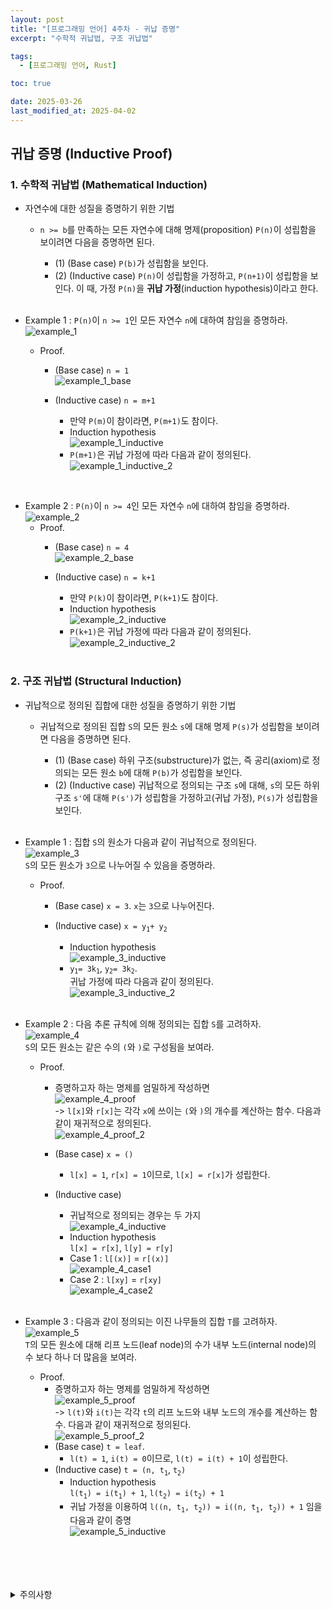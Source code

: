 ```yaml
---
layout: post
title: "[프로그래밍 언어] 4주차 - 귀납 증명"
excerpt: "수학적 귀납법, 구조 귀납법"  

tags:
  - [프로그래밍 언어, Rust]

toc: true

date: 2025-03-26
last_modified_at: 2025-04-02
---
```

## 귀납 증명 (Inductive Proof)
### 1. 수학적 귀납법 (Mathematical Induction)
- 자연수에 대한 성질을 증명하기 위한 기법  
  - `n >= b`를 만족하는 모든 자연수에 대해 명제(proposition) `P(n)`이 성립함을 보이려면 다음을 증명하면 된다.  
    - (1) (Base case) `P(b)`가 성립함을 보인다.
    - (2) (Inductive case) `P(n)`이 성립함을 가정하고, `P(n+1)`이 성립함을 보인다. 이 때, 가정 `P(n)`을 **귀납 가정**(induction hypothesis)이라고 한다.  

    <br>

- Example 1 : `P(n)`이 `n >= 1`인 모든 자연수 `n`에  대하여 참임을 증명하라.  
![example_1][def]  
  - Proof.  
    - (Base case) `n = 1`  
    ![example_1_base][def2]  

    - (Inductive case) `n = m+1`  
      - 만약 `P(m)`이 참이라면, `P(m+1)`도 참이다.  
      - Induction hypothesis  
      ![example_1_inductive][def3]  
      - `P(m+1)`은 귀납 가정에 따라 다음과 같이 정의된다.  
      ![example_1_inductive_2][def4]  

<br>

- Example 2 : `P(n)`이 `n >= 4`인 모든 자연수 `n`에 대하여 참임을 증명하라.  
![example_2][def5]
  - Proof.
    - (Base case) `n = 4`  
    ![example_2_base][def6]  

    - (Inductive case) `n = k+1`  
      - 만약 `P(k)`이 참이라면, `P(k+1)`도 참이다.  
      - Induction hypothesis  
      ![example_2_inductive][def7]  
      - `P(k+1)`은 귀납 가정에 따라 다음과 같이 정의된다.  
      ![example_2_inductive_2][def8]  

      <br>

### 2. 구조 귀납법 (Structural Induction)  
- 귀납적으로 정의된 집합에 대한 성질을 증명하기 위한 기법  
  - 귀납적으로 정의된 집합 `S`의 모든 원소 `s`에 대해 명제 `P(s)`가 성립함을 보이려면 다음을 증명하면 된다.  
    - (1) (Base case) 하위 구조(substructure)가 없는, 즉 공리(axiom)로 정의되는 모든 원소 `b`에 대해 `P(b)`가 성립함을 보인다.  
    - (2) (Inductive case) 귀납적으로 정의되는 구조 `s`에 대해, `s`의 모든 하위 구조 `s'`에 대해 `P(s')`가 성립함을 가정하고(귀납 가정), `P(s)`가 성립함을 보인다.  

    <br>

- Example 1 : 집합 `S`의 원소가 다음과 같이 귀납적으로 정의된다.  
![example_3][def9]  
`S`의 모든 원소가 `3`으로 나누어질 수 있음을 증명하라.  
  - Proof.  
    - (Base case) `x = 3`. `x`는 `3`으로 나누어진다.  
    - (Inductive case) `x = y`<sub>`1`</sub>`+ y`<sub>`2`</sub>  
      - Induction hypothesis  
      ![example_3_inductive][def10]  
      - `y`<sub>`1`</sub>`= 3k`<sub>`1`</sub>, `y`<sub>`2`</sub>`= 3k`<sub>`2`</sub>.  
      귀납 가정에 따라 다음과 같이 정의된다.  
      ![example_3_inductive_2][def11]  

      <br>

- Example 2 : 다음 추론 규칙에 의해 정의되는 집합 `S`를 고려하자.  
![example_4][def12]  
`S`의 모든 원소는 같은 수의 `(`와 `)`로 구성됨을 보여라.  
  - Proof.  
    - 증명하고자 하는 명제를 엄밀하게 작성하면  
    ![example_4_proof][def13]  
    -> `l[x]`와 `r[x]`는 각각 `x`에 쓰이는 `(`와 `)`의 개수를 계산하는 함수. 다음과 같이 재귀적으로 정의된다.  
    ![example_4_proof_2][def14]  
    - (Base case) `x = ()`  
      - `l[x] = 1`, `r[x] = 1`이므로, `l[x] = r[x]`가 성립한다.  
    - (Inductive case) 
      - 귀납적으로 정의되는 경우는 두 가지  
      ![example_4_inductive][def15]  
      - Induction hypothesis  
      `l[x] = r[x]`, `l[y] = r[y]`  
      - Case 1 : `l[(x)]` = `r[(x)]`  
      ![example_4_case1][def16]  
      - Case 2 : `l[xy]` = `r[xy]`  
      ![example_4_case2][def17]  

      <br>

- Example 3 : 다음과 같이 정의되는 이진 나무들의 집합 `T`를 고려하자.  
![example_5][def18]  
`T`의 모든 원소에 대해 리프 노드(leaf node)의 수가 내부 노드(internal node)의 수 보다 하나 더 많음을 보여라.  
  - Proof.  
    - 증명하고자 하는 명제를 엄밀하게 작성하면  
    ![example_5_proof][def19]  
    -> `l(t)`와 `i(t)`는 각각 `t`의 리프 노드와 내부 노드의 개수를 계산하는 함수. 다음과 같이 재귀적으로 정의된다.  
    ![example_5_proof_2][def20]  
    - (Base case) `t = leaf`.  
      - `l(t) = 1`, `i(t) = 0`이므로, `l(t) = i(t) + 1`이 성립한다.  
    - (Inductive case) `t = (n, t`<sub>`1`</sub>, `t`<sub>`2`</sub>`)`  
      - Induction hypothesis  
      `l(t`<sub>`1`</sub>`) = i(t`<sub>`1`</sub>`) + 1`, `l(t`<sub>`2`</sub>`) = i(t`<sub>`2`</sub>`) + 1`  
      - 귀납 가정을 이용하여 `l((n, t`<sub>`1`</sub>`, t`<sub>`2`</sub>`)) = i((n, t`<sub>`1`</sub>`, t`<sub>`2`</sub>`)) + 1` 임을 다음과 같이 증명  
      ![example_5_inductive][def21]  

<br>
<br>
<br>
<br>
<details>
<summary>주의사항</summary>
<div markdown="1">

이 포스팅은 강원대학교 임현승 교수님의 프로그래밍 언어 수업을 들으며 내용을 정리 한 것입니다.  
수업 내용에 대한 저작권은 교수님께 있으니,  
다른 곳으로의 무분별한 내용 복사를 자제해 주세요.

</div>
</details>

[def]: https://i.imgur.com/8EQZiZk.png
[def2]: https://i.imgur.com/w4rZVJQ.png
[def3]: https://i.imgur.com/1fED5MI.png
[def4]: https://i.imgur.com/P45DEzp.png
[def5]: https://i.imgur.com/pF1JKfT.png
[def6]: https://i.imgur.com/rrG1LgC.png
[def7]: https://i.imgur.com/XtbWrPo.png
[def8]: https://i.imgur.com/XPmiPRp.png
[def9]: https://i.imgur.com/wdZGj50.png
[def10]: https://i.imgur.com/QS4BUQx.png
[def11]: https://i.imgur.com/73HoA8T.png
[def12]: https://i.imgur.com/zdhMpru.png
[def13]: https://i.imgur.com/z65cI7w.png
[def14]: https://i.imgur.com/7wSjzbR.png
[def15]: https://i.imgur.com/cDRJDrD.png
[def16]: https://i.imgur.com/W6vR1G8.png
[def17]: https://i.imgur.com/ZWVikaP.png
[def18]: https://i.imgur.com/7CHLFll.png
[def19]: https://i.imgur.com/shHDi35.png
[def20]: https://i.imgur.com/lE9ltXT.png
[def21]: https://i.imgur.com/XevxKfM.png